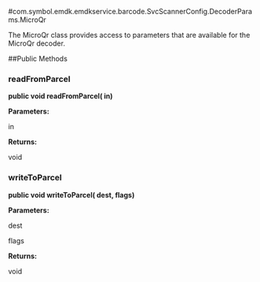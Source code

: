 #com.symbol.emdk.emdkservice.barcode.SvcScannerConfig.DecoderParams.MicroQr

The MicroQr class provides access to parameters that are available
 for the MicroQr decoder.



##Public Methods

### readFromParcel

**public void readFromParcel( in)**



**Parameters:**

in

**Returns:**

void

### writeToParcel

**public void writeToParcel( dest,  flags)**



**Parameters:**

dest

flags

**Returns:**

void

